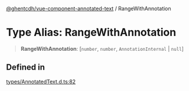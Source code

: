 [@ghentcdh/vue-component-annotated-text](../globals.md) / RangeWithAnnotation

# Type Alias: RangeWithAnnotation

> **RangeWithAnnotation**: [`number`, `number`, `AnnotationInternal` \| `null`]

## Defined in

[types/AnnotatedText.d.ts:82](https://github.com/GhentCDH/vue_component_annotated_text/blob/59a5cff35d6965ffe0b2afa94949652f590d3fbd/src/types/AnnotatedText.d.ts#L82)
